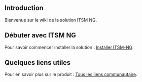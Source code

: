 ## Introduction

Bienvenue sur le wiki de la solution ITSM NG.

## Débuter avec ITSM NG

Pour savoir commencer installer la solution : [Installer ITSM-NG](/install).

## Quelques liens utiles

Pour en savoir plus sur le produit : [Tous les liens communautaire](https://www.itsm-ng.org).

